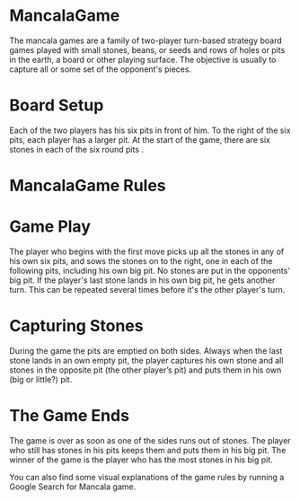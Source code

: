 # MancalaGame
The mancala games are a family of two-player turn-based strategy board games played with small stones, beans, or seeds and rows of holes or pits in the earth, 
a board or other playing surface. 
The objective is usually to capture all or some set of the opponent's pieces.

# Board Setup
Each of the two players has his six pits in front of him. To the right of the six pits,
each player has a larger pit. At the start of the game, there are six stones in each
of the six round pits .

# MancalaGame Rules
# Game Play
The player who begins with the first move picks up all the stones in any of his
own six pits, and sows the stones on to the right, one in each of the following
pits, including his own big pit. No stones are put in the opponents' big pit. If the
player's last stone lands in his own big pit, he gets another turn. This can be
repeated several times before it's the other player's turn.

# Capturing Stones
During the game the pits are emptied on both sides. Always when the last stone
lands in an own empty pit, the player captures his own stone and all stones in the
opposite pit (the other player’s pit) and puts them in his own (big or little?) pit.

# The Game Ends
The game is over as soon as one of the sides runs out of stones. The player who
still has stones in his pits keeps them and puts them in his big pit. The winner of
the game is the player who has the most stones in his big pit.

You can also find some visual explanations of the game rules by running a
Google Search for Mancala game.
